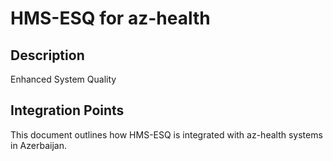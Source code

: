 # HMS-ESQ for az-health

## Description

Enhanced System Quality

## Integration Points

This document outlines how HMS-ESQ is integrated with az-health systems in Azerbaijan.
